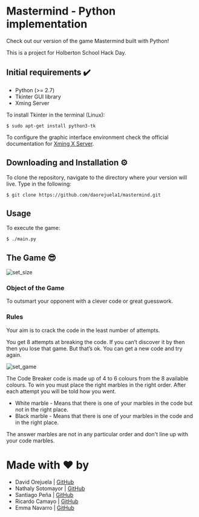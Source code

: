 # Mastermind - Python implementation

Check out our version of the game Mastermind built with Python!

This is a project for Holberton School Hack Day.

## Initial requirements ✔️

* Python (>= 2.7)
* Tkinter GUI library
* Xming Server

To install Tkinter in the terminal (Linux):

```
$ sudo apt-get install python3-tk
```

To configure the graphic interface environment check the official documentation for [Xming X Server](http://www.straightrunning.com/XmingNotes/#head-13).


## Downloading and Installation ⚙

To clone the repository, navigate to the directory where your version will live. Type in the following:

```
$ git clone https://github.com/daorejuela1/mastermind.git
```

## Usage

To execute the game:
```
$ ./main.py
```


## The Game 😎

![set_size](https://user-images.githubusercontent.com/55990484/93660905-3fd0db00-fa19-11ea-97db-fb3c0169cb4c.gif)

### **Object of the Game**
To outsmart your opponent with a clever code or great guesswork.

### **Rules**

Your aim is to crack the code in the least number of attempts.

You get 8 attempts at breaking the code. If you can’t discover it by then then you lose that game. But that’s ok. You can get a new code and try again.

![set_game](https://user-images.githubusercontent.com/55990484/93660958-a0f8ae80-fa19-11ea-8f96-232110a566c3.gif)

The Code Breaker code is made up of 4 to 6 colours from the 8 available colours. To win you must place the right marbles in the right order. After each attempt you will be told how you went.

* White marble - Means that there is one of your marbles in the code but not in the right place.
* Black marble - Means that there is one of your marbles in the code and in the right place.

The answer marbles are not in any particular order and don't line up with your code marbles.

# Made with ❤️ by

* David Orejuela | [GitHub](https://github.com/daorejuela1)
* Nathaly Sotomayor | [GitHub](https://github.com/nathsotomayor)
* Santiago Peña | [GitHub](https://github.com/santiagopemo)
* Ricardo Camayo | [GitHub](https://github.com/ricardo1470)
* Emma Navarro | [GitHub](https://github.com/emmanavarro)
